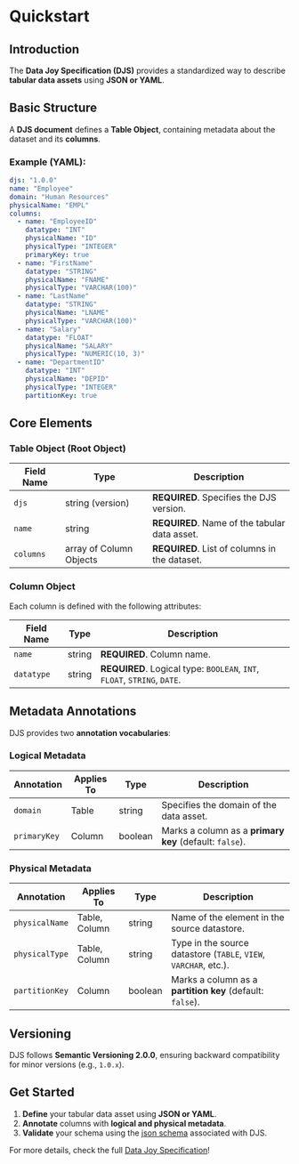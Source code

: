 # Quickstart

## Introduction
The **Data Joy Specification (DJS)** provides a standardized way to describe **tabular data assets** using **JSON or YAML**.

## Basic Structure
A **DJS document** defines a **Table Object**, containing metadata about the dataset and its **columns**.

### Example (YAML):
```yaml
djs: "1.0.0"
name: "Employee"
domain: "Human Resources"
physicalName: "EMPL"
columns:
  - name: "EmployeeID"
    datatype: "INT"
    physicalName: "ID"
    physicalType: "INTEGER"
    primaryKey: true
  - name: "FirstName"
    datatype: "STRING"
    physicalName: "FNAME"
    physicalType: "VARCHAR(100)"
  - name: "LastName"
    datatype: "STRING"
    physicalName: "LNAME"
    physicalType: "VARCHAR(100)"
  - name: "Salary"
    datatype: "FLOAT"
    physicalName: "SALARY"
    physicalType: "NUMERIC(10, 3)"
  - name: "DepartmentID"
    datatype: "INT"
    physicalName: "DEPID"
    physicalType: "INTEGER"
    partitionKey: true
``` 

## Core Elements

### Table Object (Root Object)
| Field Name | Type   | Description |
|------------|--------|-------------|
| `djs` | string (version) | **REQUIRED**. Specifies the DJS version. |
| `name` | string | **REQUIRED**. Name of the tabular data asset. |
| `columns` | array of Column Objects | **REQUIRED**. List of columns in the dataset. |

### Column Object
Each column is defined with the following attributes:

| Field Name | Type   | Description |
|------------|--------|-------------|
| `name` | string | **REQUIRED**. Column name. |
| `datatype` | string | **REQUIRED**. Logical type: `BOOLEAN`, `INT`, `FLOAT`, `STRING`, `DATE`. |


## Metadata Annotations
DJS provides two **annotation vocabularies**:

### Logical Metadata
| Annotation | Applies To | Type | Description |
|------------|------------|------|-------------|
| `domain` | Table | string | Specifies the domain of the data asset. |
| `primaryKey` | Column | boolean | Marks a column as a **primary key** (default: `false`). |

### Physical Metadata
| Annotation | Applies To | Type | Description |
|------------|------------|------|-------------|
| `physicalName` | Table, Column | string | Name of the element in the source datastore. |
| `physicalType` | Table, Column | string | Type in the source datastore (`TABLE`, `VIEW`, `VARCHAR`, etc.). |
| `partitionKey` | Column | boolean | Marks a column as a **partition key** (default: `false`). |

## Versioning
DJS follows **Semantic Versioning 2.0.0**, ensuring backward compatibility for minor versions (e.g., `1.0.x`).

## Get Started
1. **Define** your tabular data asset using **JSON or YAML**.
2. **Annotate** columns with **logical and physical metadata**.
3. **Validate** your schema using the [json schema](..schemas/1.0.0/schema.json) associated with DJS.

For more details, check the full [Data Joy Specification](../versions/1.0.0.md)!

